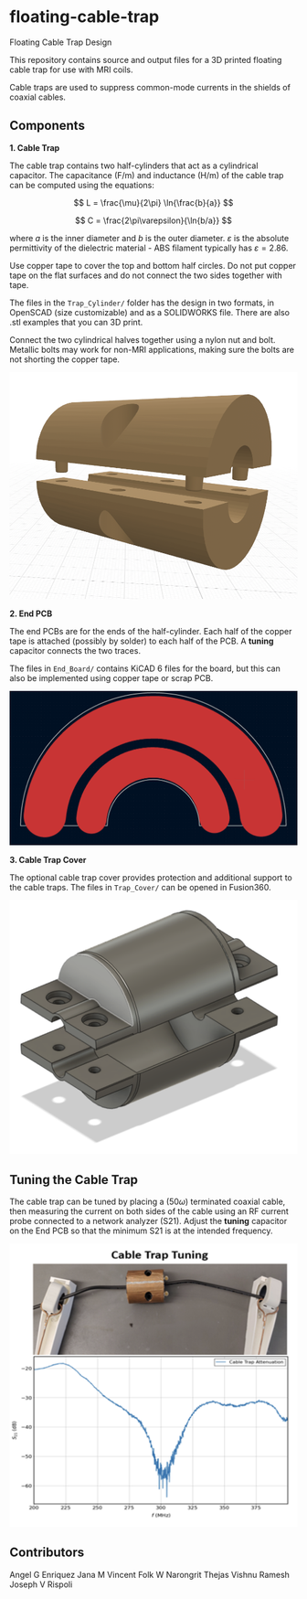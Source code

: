 # floating-cable-trap
Floating Cable Trap Design

This repository contains source and output files for a 3D printed floating cable trap for use with MRI coils.

Cable traps are used to suppress common-mode currents in the shields of coaxial cables.

## Components

**1. Cable Trap**

The cable trap contains two half-cylinders that act as a cylindrical capacitor. The capacitance (F/m) and inductance (H/m) of the cable trap can be computed using the equations:

$$ L = \frac{\mu}{2\pi} \ln{\frac{b}{a}} $$

$$ C = \frac{2\pi\varepsilon}{\ln{b/a}} $$

where $a$ is the inner diameter and $b$ is the outer diameter. $\varepsilon$ is the absolute permittivity of the dielectric material - ABS filament typically has $\varepsilon = 2.86$. 

Use copper tape to cover the top and bottom half circles. Do not put copper tape on the flat surfaces and do not connect the two sides together with tape.

The files in the `Trap_Cylinder/` folder has the design in two formats, in OpenSCAD (size customizable) and as a SOLIDWORKS file. There are also .stl examples that you can 3D print.

Connect the two cylindrical halves together using a nylon nut and bolt. Metallic bolts may work for non-MRI applications, making sure the bolts are not shorting the copper tape.

![trap](Images/Trap.png)

**2. End PCB**

The end PCBs are for the ends of the half-cylinder. Each half of the copper tape is attached (possibly by  solder) to each half of the PCB. A **tuning** capacitor connects the two traces.

The files in `End_Board/` contains KiCAD 6 files for the board, but this can also be implemented using copper tape or scrap PCB.

![end-board](Images/End_Board.png)

**3. Cable Trap Cover**

The optional cable trap cover provides protection and additional support to the cable traps. The files in `Trap_Cover/` can be opened in Fusion360.

![trap cover](Images/Trap_Cover_R25_L56.png)

## Tuning the Cable Trap

The cable trap can be tuned by placing a (50$\omega$) terminated coaxial cable, then measuring the current on both sides of the cable using an RF current probe connected to a network analyzer (S21). Adjust the **tuning** capacitor on the End PCB so that the minimum S21 is at the intended frequency.  

![Tuning](Images/Trap_Tuning.png)

## Contributors

Angel G Enriquez
Jana M Vincent
Folk W Narongrit
Thejas Vishnu Ramesh
Joseph V Rispoli